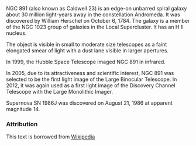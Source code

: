 NGC 891 (also known as Caldwell 23) is an edge-on unbarred spiral galaxy about 30 million light-years away in the constellation Andromeda. It was discovered by William Herschel on October 6, 1784. The galaxy is a member of the NGC 1023 group of galaxies in the Local Supercluster. It has an H II nucleus.

The object is visible in small to moderate size telescopes as a faint elongated smear of light with a dust lane visible in larger apertures.

In 1999, the Hubble Space Telescope imaged NGC 891 in infrared.

In 2005, due to its attractiveness and scientific interest, NGC 891 was selected to be the first light image of the Large Binocular Telescope. In 2012, it was again used as a first light image of the Discovery Channel Telescope with the Large Monolithic Imager.

Supernova SN 1986J was discovered on August 21, 1986 at apparent magnitude 14.

### Attribution

This text is borrowed from [Wikipedia](https://en.wikipedia.org/wiki/NGC_891)
